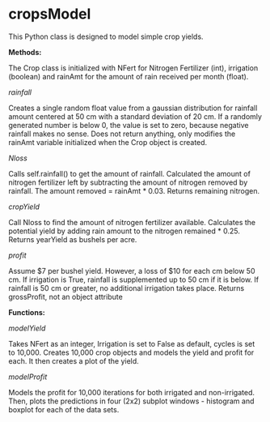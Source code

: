 # cropsModel

This Python class is designed to model simple crop yields.

**Methods:**

The Crop class is initialized with NFert for Nitrogen Fertilizer (int), irrigation (boolean) and 
rainAmt for the amount of rain received per month (float).

*rainfall*

Creates a single random float value from a gaussian distribution for rainfall amount centered at 50 cm with a standard deviation
of 20 cm. If a randomly generated number is below 0, the value is set to zero, because negative 
rainfall makes no sense. 
Does not return anything, only modifies the rainAmt variable initialized when the Crop object is created.

*Nloss*

Calls self.rainfall() to get the amount of rainfall.
Calculated the amount of nitrogen fertilizer left by subtracting the amount of nitrogen removed
by rainfall. The amount removed = rainAmt * 0.03.
Returns remaining nitrogen.

*cropYield* 

Call Nloss to find the amount of nitrogen fertilizer available.
Calculates the potential yield by adding rain amount to the nitrogen remained * 0.25. 
Returns yearYield as bushels per acre. 

*profit*

Assume $7 per bushel yield.  However, a loss of $10 for each cm below 
50 cm.  If irrigation is True, rainfall is supplemented up to 50 cm if it is 
below.  If rainfall is 50 cm or greater, no additional irrigation takes
place.
Returns grossProfit, not an object attribute

**Functions:**

*modelYield*

Takes NFert as an integer, Irrigation is set to False as default, cycles is set to 10,000.
Creates 10,000 crop objects and models the yield and profit for each.
It then creates a plot of the yield.

*modelProfit*

Models the profit for 10,000 iterations for both irrigated and non-irrigated.
Then, plots the predictions in four (2x2) subplot windows - histogram and boxplot for
each of the data sets.
